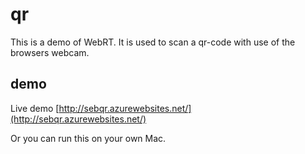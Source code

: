 qr
==

This is a demo of WebRT. It is used to scan a qr-code with use of the browsers webcam.


## demo
Live demo [http://sebqr.azurewebsites.net/](http://sebqr.azurewebsites.net/)

Or you can run this on your own Mac.